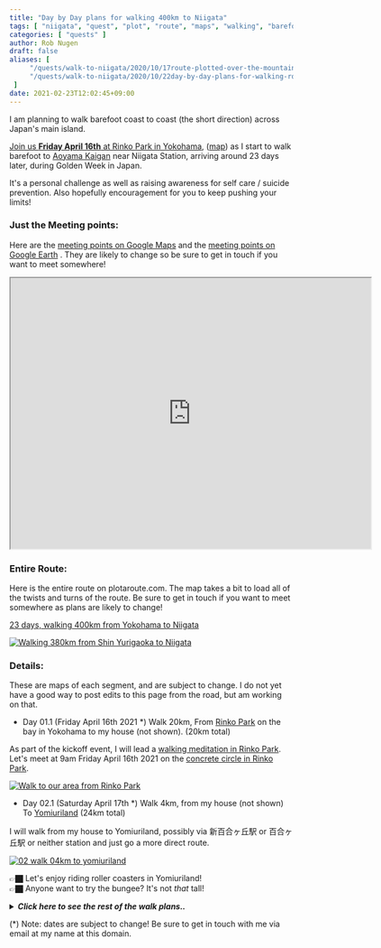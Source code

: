```yaml
---
title: "Day by Day plans for walking 400km to Niigata"
tags: [ "niigata", "quest", "plot", "route", "maps", "walking", "barefoot", "plan" ]
categories: [ "quests" ]
author: Rob Nugen
draft: false
aliases: [
     "/quests/walk-to-niigata/2020/10/17route-plotted-over-the-mountains/",
     "/quests/walk-to-niigata/2020/10/22day-by-day-plans-for-walking-route-330km-to-niigata/"
 ]
date: 2021-02-23T12:02:45+09:00
---
```


I am planning to walk barefoot coast to coast (the short direction) across Japan's main island.

[Join us **Friday April 16th** at
Rinko Park
in Yokohama](/events/2021/04/16coast-to-coast-kickoff-walking-to-niigata/),
([map](https://www.google.com/maps/place/Rinko+Park/@35.4610616,139.6347058,17z/))
as I start to walk barefoot to
[Aoyama Kaigan](https://www.google.com/maps/place/%E9%9D%92%E5%B1%B1%E6%B5%B7%E5%B2%B8%E6%B5%B7%E6%B0%B4%E6%B5%B4%E5%A0%B4/@37.8980842,138.98067,17z/)
near Niigata Station, arriving around 23 days later, during Golden Week in Japan.

It's a personal challenge as well as
raising awareness for self care / suicide prevention.
Also hopefully encouragement for you to keep pushing your limits!

### Just the Meeting points:

Here are the
[meeting points on Google Maps](https://www.google.com/maps/d/u/0/edit?mid=1A1OVQwqxKwVBHxJ4jt_b80Fl6itn9R05&usp=sharing)
and the
[meeting points on Google Earth](https://earth.google.com/earth/rpc/cc/drive?state=%7B%22ids%22%3A%5B%221f50y8Cf2jj5EhT_eb7ZMXv3riVe4UnxL%22%5D%2C%22action%22%3A%22open%22%2C%22userId%22%3A%22108655173565601794930%22%2C%22resourceKeys%22%3A%7B%7D%7D&usp=sharing)
.  They are likely to change so be sure to get in touch if you want to meet somewhere!

<iframe src="https://www.google.com/maps/d/u/0/embed?mid=1A1OVQwqxKwVBHxJ4jt_b80Fl6itn9R05" width="640" height="480"></iframe>

### Entire Route:

Here is the entire route on plotaroute.com.  The map takes a bit to load all of the twists and turns of the route.  Be sure to get in touch if you want to meet somewhere as plans are likely to change!

[23 days, walking 400km from Yokohama to Niigata](https://www.plotaroute.com/route/1189743?units=km)

[![Walking 380km from Shin Yurigaoka to Niigata](//b.robnugen.com/quests/walk-to-niigata/2021/route_plans/thumbs/2021_jan_13_yokohama_to_aoyama_walk_plan.png)](https://www.plotaroute.com/route/1189743?units=km)

### Details:

These are maps of each segment, and are subject to change.  I do not yet have a good way to post edits to this page from the road, but am working on that.

<div class="walk-segment">

* Day <span class="day_source">01</span>.1 (<span class="day_date">Friday April 16th 2021</span> *)
Walk <span class="km_source">20</span>km,
From [Rinko Park](https://www.google.com/maps/place/Rinko+Park/@35.4610616,139.6347058,17z/) on the bay in Yokohama
to my house (not shown).
(<span class="km_total">20</span>km total)

As part of the kickoff event,
I will lead a [walking meditation in Rinko Park](/events/2021/04/16coast-to-coast-kickoff-walking-to-niigata/).
Let's meet at 9am Friday April 16th 2021 on the [concrete circle in Rinko Park](https://goo.gl/maps/WAjBxaoAmmv5yyo18).

[![Walk to our area from Rinko Park](//b.robnugen.com/quests/walk-to-niigata/2021/route_plans/thumbs/2021_mar_07_rinko_park_to_our_area.png)](https://goo.gl/maps/QzxDHh2J1gwe6p1u9)

</div>
<div class="walk-segment">

* Day <span class="day_source">02</span>.1 (<span class="day_date">Saturday  April 17th</span> *)
Walk <span class="km_source">4</span>km,
from my house (not shown)
To [Yomiuriland](https://goo.gl/maps/dJkUNxNEFZjMo723A)
(<span class="km_total">24</span>km total)

I will walk from my house to Yomiuriland, possibly via 新百合ヶ丘駅 or 百合ヶ丘駅 or neither station and just go a more direct route.

[![02 walk 04km to yomiuriland](//b.robnugen.com/quests/walk-to-niigata/2020/route_plans/as-of-oct/thumbs/01_walk_04km_to_yomiuriland.png)](https://www.plotaroute.com/route/1344324?units=km)

👉🏿 Let's enjoy riding roller coasters in Yomiuriland!
<br>👉🏿 Anyone want to try the bungee?  It's not *that* tall!

</div>
<details>
<summary><i><b>Click here to see the rest of the walk plans..</b></i></summary>
<div class="walk-segment">

* Day <span class="day_source">02</span>.2 (<span class="day_date">Saturday  April 17th</span> *)
Walk <span class="km_source">8</span>km,
From [Yomiuriland](https://goo.gl/maps/dJkUNxNEFZjMo723A)
To [Chuokan hotel in Fuchu](https://goo.gl/maps/KqnXrR9J7C6HPKe9A)
(<span class="km_total">32</span>km total)

It will probably be dark by the time we leave Yomiuriland,
so I doubt we will be able to see much near Tama River.  
But we'll cross Tama River and then walk a bit to Chuokan Hotel.

[![03 walk 08km to Chuokan hotel in Fuchu](//b.robnugen.com/quests/walk-to-niigata/2021/route_plans/thumbs/2021_mar_07_yomiuriland_to_chuokan_hotel.png)](https://goo.gl/maps/bWkSxvfpEYupLuzX6)

</div>
<div class="walk-segment">

* Day <span class="day_source">03</span>.1 (<span class="day_date">Sunday    April 18th</span> *)
Walk <span class="km_source">6.5</span>km,
From [Chuokan hotel in Fuchu](https://goo.gl/maps/KqnXrR9J7C6HPKe9A)
To [Pizza-la Hitotsubashi Garden](https://goo.gl/maps/goUrceY4tEMPtin9A)
(<span class="km_total">38</span>km total)

We will pass a couple of parks and walk near Kokubunji Station.

[![04 walk 6.5km Chuokan to Pizza-la via Musashi Kokubunji Park](//b.robnugen.com/quests/walk-to-niigata/2021/route_plans/thumbs/2021_mar_07_chuokan_to_pizza_la.png)](https://goo.gl/maps/jveUwhwnQqKtTSpn9)

</div>
<div class="walk-segment">

* Day <span class="day_source">03</span>.2 (<span class="day_date">Sunday    April 18th</span> *)
Walk <span class="km_source">7.5</span>km
From [Pizza-la Hitotsubashi Garden](https://goo.gl/maps/goUrceY4tEMPtin9A)
To [中国割烹旅館 掬水亭 by Seibuen](https://goo.gl/maps/dwDDuZpZhcBKprux5)
(<span class="km_total">46</span>km total)
**> 10% complete!!**

1. We will pass by the [Sewerage Museum](https://www.city.kodaira.tokyo.jp/kurashi/070/070022.html)
2. We will pass through [東村山中央公園](https://www.google.com/maps/place/Higashimurayama+chuo+Park/@35.7468342,139.458422,17.08z/)

[![05 walk 7.5km to Seibuen amusement park](//b.robnugen.com/quests/walk-to-niigata/2021/route_plans/thumbs/2021_mar_07_pizza_la_to_seibuen.png)](https://goo.gl/maps/1n5ksjRPgm6zoj2B8)

</div>
<div class="walk-segment">

* Day <span class="day_source">04</span>.1 (<span class="day_date">Monday    April 19th</span> *)
Walk <span class="km_source">10</span>km,
from [Seibuen To Fujisawa Central Park](https://www.plotaroute.com/route/1189816?units=km)
(<span class="km_total">56</span>km total)

Possible stops:

1. Sayama indoor skiing (just to see, not to ski)
2. Lily Garden

[![06 walk 10km to Fujisawa central park](//b.robnugen.com/quests/walk-to-niigata/2020/route_plans/as-of-oct/thumbs/05_walk_10km_to_Fujisawa_central_park.png)](https://goo.gl/maps/64zdU2CdrsYFMww4A)

</div>
<div class="walk-segment">

* Day <span class="day_source">04</span>.2 (<span class="day_date">Monday    April 19th</span> *)
Walk <span class="km_source">13</span>km,
From [Fujisawa Park](https://goo.gl/maps/99a3dRfXepv8dBDB6)
To [Hotel Will](https://goo.gl/maps/Sr7WHBbZk8PkUNVF9)
(<span class="km_total">69</span>km total)

We will pass by

1. Iruma River
2. Chikozan Park Children's Zoo
3. Tennen Onsen (public bath)

[![07 walk 13km to Hotel Will](//b.robnugen.com/quests/walk-to-niigata/2021/route_plans/thumbs/2021_mar_07_fujisawa_to_hotel_will.png)](https://goo.gl/maps/miJZ7jbvfyhcjyFo8)

</div>
<div class="walk-segment">

* Day <span class="day_source">05</span>.1 (<span class="day_date">Tuesday   April 20th</span> *)
Walk <span class="km_source">06</span>km,
From [Hotel Will](https://goo.gl/maps/Sr7WHBbZk8PkUNVF9)
To [Strawberry Garden](https://goo.gl/maps/oKCXHZZvZqiwJFi46) https://ichigonosato.net/
(<span class="km_total">79</span>km total)
**= 20% complete!!**

[![08 walk 6km to Strawberry garden](//b.robnugen.com/quests/walk-to-niigata/2021/route_plans/thumbs/2021_mar_07_hotel_will_to_strawberry_garden.png)](https://goo.gl/maps/T1gwAXX2esABLB9F8)

</div>
<div class="walk-segment">

* Day <span class="day_source">05</span>.2 (<span class="day_date">Tuesday   April 20th</span> *)
Walk <span class="km_source">12</span>km,
From [いちご Garden To Ranzan BBQ Tsuki River](https://www.plotaroute.com/route/1191395?units=km)
(<span class="km_total">92</span>km total)

[![09 walk 12km from strawberry to ranzan bbq tsuki river](//b.robnugen.com/quests/walk-to-niigata/2020/route_plans/as-of-oct/thumbs/08_walk_12km_from_strawberry_to_ranzan_bbq_tsuki_river.png)](https://www.plotaroute.com/route/1191395?units=km)

</div>
<div class="walk-segment">

* Day <span class="day_source">06</span>.1 (<span class="day_date">Wednesday April 21st</span> *)
Walk <span class="km_source">15</span>km,
From Ranzan Vally BBQ Camp
<!--
To Musashi Memorial Park
(<span class="km_total">96</span>km total)

[![10 walk 04km to musashi memorial park](//b.robnugen.com/quests/walk-to-niigata/2020/route_plans/as-of-oct/thumbs/09_walk_04km_to_musashi_memorial_park.png)](https://www.plotaroute.com/route/1314495?units=km)

</div>
<div class="walk-segment">

* Day <span class="day_source">06</span>.2 (<span class="day_date">Wednesday April 21st</span> *)
Walk <span class="km_source">7</span>km,
[Musashi Park To Italian Restaurant](https://www.plotaroute.com/route/1191457?units=km)
(<span class="km_total">103</span>km total)
**> 25% complete!!**

[![11 walk 07km to Italian restaurant](//b.robnugen.com/quests/walk-to-niigata/2020/route_plans/as-of-oct/thumbs/10_walk_07km_to_Italian_restaurant.png)](https://www.plotaroute.com/route/1191457?units=km)

</div>
<div class="walk-segment">

* Day <span class="day_source">06</span>.3 (<span class="day_date">Wednesday April 21st</span> *)
Walk <span class="km_source">2</span>km,
From [Italian Restaurant]()
-->
To [Hotel Spa Mu](https://spamu.jp/index.html)
(<span class="km_total">106</span>km total)

Along the way:

1. [Musashi Memorial Park](http://www.musashi-mp.com/)
2. [のこのこ Italian restaurant](https://goo.gl/maps/CyPZ6je6E1MuKinb8)
3. [Dai Sushi](https://goo.gl/maps/cfFVgS1Kxc6Zhyjo6)

[![12 walk 15km
From Italian restaurant
to Spamu
](//b.robnugen.com/quests/walk-to-niigata/2021/route_plans/thumbs/2021_mar_07_Ranzan_valley_bbq_to_spamu.png
)](https://goo.gl/maps/ftfhUqyQGRSDKQTg8)

</div>
<div class="walk-segment">

* Day <span class="day_source">07</span>.1 (<span class="day_date">Thursday  April 22nd</span> *)
Walk <span class="km_source">10</span>km,
From [Hotel Spa Mu](https://spamu.jp/index.html)
To [Cafe Tsumugi For Lunch](https://www.plotaroute.com/route/1192659?units=km)
(<span class="km_total">116</span>km total)

[![13 walk 10km to cafe tsumugi at matsuhisa station](//b.robnugen.com/quests/walk-to-niigata/2020/route_plans/as-of-oct/thumbs/12_walk_10km_to_cafe_tsumugi_at_matsuhisa_station.png)](https://www.plotaroute.com/route/1192659?units=km)

</div>
<div class="walk-segment">

* Day <span class="day_source">07</span>.2 (<span class="day_date">Thursday  April 22nd</span> *)
Walk <span class="km_source">8</span>km,
[Matsuhisa Station Cafe To hotel in Honjo](https://goo.gl/maps/ehNYaKW6tSpMjPGt5)
(<span class="km_total">124</span>km total)

[![14 walk 08km to hotel in Honjo](//b.robnugen.com/quests/walk-to-niigata/2021/route_plans/thumbs/2021_feb_24_matsuhisa_to_honjo_hotel.png)](https://goo.gl/maps/ehNYaKW6tSpMjPGt5)

</div>
<div class="walk-segment">

* Day <span class="day_source">08</span>.1 (<span class="day_date">Friday    April 23rd</span> *)
Walk <span class="km_source">7</span>km,
From [hotel in Honjo To Isesaki Shiminnomori Park](https://goo.gl/maps/gPxY72rz64UXVgVu9)
(new stop!)
(<span class="km_total">131</span>km total)

[![15 walk 12km from hotel in Honjo to Isesaki Shiminnomori Park](//b.robnugen.com/quests/walk-to-niigata/2021/route_plans/thumbs/2021_feb_24_honjo_hotel_to_isesaki_shiminnomori_park.png)](https://goo.gl/maps/gPxY72rz64UXVgVu9)

</div>
<div class="walk-segment">

* Day <span class="day_source">08</span>.2 (<span class="day_date">Friday    April 23rd</span> *)
Walk <span class="km_source">5</span>km,
From Isesaki Shiminnomori Park
To [Kezoji Park](https://goo.gl/maps/oqAQaVT2siyDHUuC7)
(<span class="km_total">136</span>km total)

[![15 walk 12km from Isesaki Shiminnomori Park to Kezoji Park](//b.robnugen.com/quests/walk-to-niigata/2021/route_plans/thumbs/2021_feb_24_isesaki_shiminnomori_park_to_kezoji_park.png)](https://goo.gl/maps/nwdgKvAYi1ftkXN79)

</div>
<div class="walk-segment">

* Day <span class="day_source">08</span>.3 (<span class="day_date">Friday    April 23rd</span> *)
Walk <span class="km_source">6</span>km,
From [Kezoji Park](https://goo.gl/maps/oqAQaVT2siyDHUuC7)
To [Hotel Ruruka](https://g.page/hotel_luka?share)
(<span class="km_total">142</span>km total)

[![16 walk 11km
from kezoji park
to Hotel Ruruka
](//b.robnugen.com/quests/walk-to-niigata/2021/route_plans/thumbs/2021_mar_07_kezoji_to_ruruka_hotel.png)](https://goo.gl/maps/D35jfG6je8apeBi78)

</div>
<div class="walk-segment">

* Day <span class="day_source">09</span>.1 (<span class="day_date">Saturday  April 24th</span> *)
Walk <span class="km_source">8</span>km,
From [Momonoki River To Tone River (again)](https://www.plotaroute.com/route/1193413?units=km)
(<span class="km_total">150</span>km total)

[![17 walk 08km from momonoki river to tone river (again)](//b.robnugen.com/quests/walk-to-niigata/2020/route_plans/as-of-oct/thumbs/16_walk_08km_from_momonoki_river_to_tone_river.png)](https://www.plotaroute.com/route/1193413?units=km)

</div>
<div class="walk-segment">

* Day <span class="day_source">09</span>.2 (<span class="day_date">Saturday  April 24th</span> *)
Walk <span class="km_source">3</span>km,
From Tone River
To [前橋ホテルルカ]()
(<span class="km_total">153</span>km total)

[![18 walk 03km to luna park](//b.robnugen.com/quests/walk-to-niigata/2020/route_plans/as-of-oct/thumbs/17_walk_03km_to_luna_park.png)](https://www.plotaroute.com/route/1193414?units=km)

</div>
<div class="walk-segment">

* Day <span class="day_source">10</span>.1 (<span class="day_date">Sunday    April 25th</span> *)
Walk <span class="km_source">11</span>km,
From [Luna Park To Kaminodafureai Park](https://www.plotaroute.com/route/1313484?units=km)
(<span class="km_total">164</span>km total)

[![19 walk 11km from luna park to kaminodafureai park](//b.robnugen.com/quests/walk-to-niigata/2020/route_plans/as-of-oct/thumbs/18_walk_11km_from_luna_park_to_kaminodafureai_park.png)](https://www.plotaroute.com/route/1313484?units=km)

</div>
<div class="walk-segment">

* Day <span class="day_source">10</span>.2 (<span class="day_date">Sunday    April 25th</span> *)
Walk <span class="km_source">7</span>km,
[Kaminodafureai To Shibukawa Skyland Park](https://www.plotaroute.com/route/1313485?units=km)
(<span class="km_total">171</span>km total)

[![20 walk 07km to shibukawa skyland park](//b.robnugen.com/quests/walk-to-niigata/2020/route_plans/as-of-oct/thumbs/19_walk_07km_to_shibukawa_skyland_park.png)](https://www.plotaroute.com/route/1313485?units=km)

</div>
<div class="walk-segment">

* Day <span class="day_source">11</span>.1 (<span class="day_date">Monday    April 26th</span> *)
Walk <span class="km_source">5</span>km,
From [Shibusawa Sky Park To Kane島 Onsen](https://www.plotaroute.com/route/1313652?units=km)
(<span class="km_total">176</span>km total)

[![21 walk 05km to kaneshima onsen](//b.robnugen.com/quests/walk-to-niigata/2020/route_plans/as-of-oct/thumbs/20_walk_05km_to_kaneshima_onsen.png)](https://www.plotaroute.com/route/1313652?units=km)

</div>
<div class="walk-segment">

* Day <span class="day_source">11</span>.2 (<span class="day_date">Monday    April 26th</span> *)
Walk <span class="km_source">10</span>km,
From [Kaneshima Onsen To Planet Restaurant](https://www.plotaroute.com/route/1313653?units=km)
(<span class="km_total">186</span>km total)

[![22 walk 10km to planet restaurant](//b.robnugen.com/quests/walk-to-niigata/2020/route_plans/as-of-oct/thumbs/21_walk_10km_to_planet_restroom.png)](https://www.plotaroute.com/route/1313653?units=km)

</div>
<div class="walk-segment">

* Day <span class="day_source">11</span>.3 (<span class="day_date">Monday    April 26th</span> *)
Walk <span class="km_source">3</span>km,
From [Planet Restaurant To Three Parks](https://www.plotaroute.com/route/1313654?units=km)
(<span class="km_total">189</span>km total)

[![23 walk 03km to three parks](//b.robnugen.com/quests/walk-to-niigata/2020/route_plans/as-of-oct/thumbs/22_walk_03km_to_three_parks.png)](https://www.plotaroute.com/route/1313654?units=km)

</div>
<div class="walk-segment">

* Day <span class="day_source">12</span>.1 (<span class="day_date">Tuesday   April 27th</span> *)
Walk <span class="km_source">10</span>km,
From [Three Parks To ラーメンショップ月夜野店](https://www.plotaroute.com/route/1313795?units=km)
(<span class="km_total">199</span>km total)

[![24 walk 10km from three parks to ramen shop](//b.robnugen.com/quests/walk-to-niigata/2020/route_plans/as-of-oct/thumbs/23_walk_10km_from_three_parks_to_ramen_shop.png)](https://www.plotaroute.com/route/1313795?units=km)

</div>
<div class="walk-segment">

* Day <span class="day_source">12</span>.2 (<span class="day_date">Tuesday   April 27th</span> *)
Walk <span class="km_source">3</span>km,
From [Ramen To Jomokogen 駅 New Days](https://www.plotaroute.com/route/1313796?units=km)
(<span class="km_total">202</span>km total)
**> 50% complete!!**

[![25 walk 03km to jomokogen station conveni](//b.robnugen.com/quests/walk-to-niigata/2020/route_plans/as-of-oct/thumbs/24_walk_03km_to_jomokogen_station_conveni.png)](https://www.plotaroute.com/route/1313796?units=km)

</div>
<div class="walk-segment">

* Day <span class="day_source">12</span>.3 (<span class="day_date">Tuesday   April 27th</span> *)
Walk <span class="km_source">4</span>km,
From [New Days To Granpy Sports Complex](https://www.plotaroute.com/route/1313797?units=km)
(<span class="km_total">206</span>km total)

[![26 walk 04km from jomokogen to granpy sports](//b.robnugen.com/quests/walk-to-niigata/2020/route_plans/as-of-oct/thumbs/25_walk_04km_from_jomokogen_to_granpy_sports.png)](https://www.plotaroute.com/route/1313797?units=km)

</div>
<div class="walk-segment">

* Day <span class="day_source">12</span>.4 (<span class="day_date">Tuesday   April 27th</span> *)
Walk <span class="km_source">3</span>km,
From [Granpy sports complex To Bike Course](https://www.plotaroute.com/route/1313798?units=km)
(<span class="km_total">209</span>km total)

[![27 walk 03km to bike course](//b.robnugen.com/quests/walk-to-niigata/2020/route_plans/as-of-oct/thumbs/26_walk_03km_to_bike_course.png)](https://www.plotaroute.com/route/1313798?units=km)

</div>
<div class="walk-segment">

* Day <span class="day_source">13</span>.1 (<span class="day_date">Wednesday April 28th</span> *)
Walk <span class="km_source">8</span>km,
[Bike Place To Bungee Jump](https://www.plotaroute.com/route/1314317?units=km)
(<span class="km_total">217</span>km total)

[![28 walk 08km to bungee jump](//b.robnugen.com/quests/walk-to-niigata/2020/route_plans/as-of-oct/thumbs/27_walk_08km_to_bungee_jump.png)](https://www.plotaroute.com/route/1314317?units=km)

</div>
<div class="walk-segment">

* Day <span class="day_source">13</span>.2 (<span class="day_date">Wednesday April 28th</span> *)
Walk <span class="km_source">6</span>km,
[Bungee To Koshii And Izumiya Hotels](https://www.plotaroute.com/route/1314318?units=km)
(<span class="km_total">223</span>km total)

[![29 walk 06km from bungee jump to Koshii and Izumiya hotels](//b.robnugen.com/quests/walk-to-niigata/2020/route_plans/as-of-oct/thumbs/28_walk_06km_from_bungee_jump_to_Koshii_and_Izumiya_hotels.png)](https://www.plotaroute.com/route/1314318?units=km)

</div>
<div class="walk-segment">

* Day <span class="day_source">14</span>.1 (<span class="day_date">Thursday  April 29th</span> *)
Walk <span class="km_source">11</span>km,
[Hotels To Naeba](https://www.plotaroute.com/route/1314633?units=km)
(<span class="km_total">234</span>km total)

[![30 walk 11km from hotels to naeba](//b.robnugen.com/quests/walk-to-niigata/2020/route_plans/as-of-oct/thumbs/29_walk_11km_from_hotels_to_naeba.png)](https://www.plotaroute.com/route/1314633?units=km)

</div>
<div class="walk-segment">

* Day <span class="day_source">14</span>.2 (<span class="day_date">Thursday  April 29th</span> *)
Walk <span class="km_source">2</span>km,
[Naeba To Dragondola](https://www.plotaroute.com/route/1314628?units=km)
(<span class="km_total">236</span>km total)

[![31 walk 02km to dragondola](//b.robnugen.com/quests/walk-to-niigata/2020/route_plans/as-of-oct/thumbs/30_walk_02km_to_dragondola.png)](https://www.plotaroute.com/route/1314628?units=km)

</div>
<div class="walk-segment">

* Day <span class="day_source">14</span>.3 (<span class="day_date">Thursday  April 29th</span> *)
Walk <span class="km_source">7</span>km,
From [Dragondola To Shukuba Hot Spring](https://www.plotaroute.com/route/1314829?units=km)
(<span class="km_total">243</span>km total)

[![32 walk 07km from dragondola to shukuba onsen](//b.robnugen.com/quests/walk-to-niigata/2020/route_plans/as-of-oct/thumbs/31_walk_07km_from_dragondola_to_shukuba_onsen.png)](https://www.plotaroute.com/route/1314829?units=km)

</div>
<div class="walk-segment">

* Day <span class="day_source">15</span>.1 (<span class="day_date">Friday    April 30th</span> *)
Walk <span class="km_source">7</span>km,
From [Shukuba Hot Spring To Jackys Cafe](https://www.plotaroute.com/route/1314834?units=km)
(<span class="km_total">250</span>km total)

[![33 walk 07km from shukuba onsen to jackys cafe](//b.robnugen.com/quests/walk-to-niigata/2020/route_plans/as-of-oct/thumbs/32_walk_07km_from_shukuba_onsen_to_jackys_cafe.png)](https://www.plotaroute.com/route/1314834?units=km)

</div>
<div class="walk-segment">

* Day <span class="day_source">15</span>.2 (<span class="day_date">Friday    April 30th</span> *)
Walk <span class="km_source">9</span>km,
From [Jackys Cafe To Echigo Yuzawa Station](https://www.plotaroute.com/route/1314928?units=km)
(<span class="km_total">259</span>km total)

[![34 walk 09km from jackys cafe to echigo yuzawa station](//b.robnugen.com/quests/walk-to-niigata/2020/route_plans/as-of-oct/thumbs/33_walk_09km_from_jackys_cafe_to_echigo_yuzawa_station.png)](https://www.plotaroute.com/route/1314928?units=km)

</div>
<div class="walk-segment">

* Day <span class="day_source">15</span>.3 (<span class="day_date">Friday    April 30th</span> *)
Walk <span class="km_source">7</span>km,
From [Echigo Yuzawa Station To Ogumaya Inn](https://www.plotaroute.com/route/1314934?units=km)
(<span class="km_total">266</span>km total)

[![35 walk 07km from echigo yuzawa to Ogumaya Inn](//b.robnugen.com/quests/walk-to-niigata/2020/route_plans/as-of-oct/thumbs/34_walk_07km_from_echigo_yuzawa_to_Ogumaya_Inn.png)](https://www.plotaroute.com/route/1314934?units=km)

</div>
<div class="walk-segment">

* Day <span class="day_source">16</span>.1 (<span class="day_date">Saturday  May 1st</span> *)
Walk <span class="km_source">6</span>km,
From [Ogumaya Inn To Lunch, Hopefully](https://www.plotaroute.com/route/1314938?units=km)
(<span class="km_total">272</span>km total)

[![36 walk 06km from Ogumaya to yukokuso](//b.robnugen.com/quests/walk-to-niigata/2020/route_plans/as-of-oct/thumbs/35_walk_06km_from_Ogumaya_to_yukokuso.png)](https://www.plotaroute.com/route/1314938?units=km)

</div>
<div class="walk-segment">

* Day <span class="day_source">16</span>.2 (<span class="day_date">Saturday  May 1st</span> *)
Walk <span class="km_source">7</span>km,
to [Restaurants Near Ryokan](https://www.plotaroute.com/route/1315530?units=km)
(<span class="km_total">279</span>km total)

[![37 walk 07km to restaurants near ryokan](//b.robnugen.com/quests/walk-to-niigata/2020/route_plans/as-of-oct/thumbs/36_walk_07km_to_restaurants_near_ryokan.png)](https://www.plotaroute.com/route/1315530?units=km)

</div>
<div class="walk-segment">

* Day <span class="day_source">16</span>.3 (<span class="day_date">Saturday  May 1st</span> *)
Walk <span class="km_source">4</span>km,
to [Yasuragi Yado](https://www.plotaroute.com/route/1315535?units=km)
(<span class="km_total">283</span>km total)

[![38 walk 04km from ryokan to yasuragi yado](//b.robnugen.com/quests/walk-to-niigata/2020/route_plans/as-of-oct/thumbs/37_walk_04km_from_ryokan_to_yasuragi_yado.png)](https://www.plotaroute.com/route/1315535?units=km)

</div>
<div class="walk-segment">

* Day <span class="day_source">16</span>.4 (<span class="day_date">Saturday  May 1st</span> *)
Walk <span class="km_source">6</span>km,
to [百年 Inn](https://www.plotaroute.com/route/1315539?units=km)
(<span class="km_total">289</span>km total)

[![39 walk 06km to 100 year inn](//b.robnugen.com/quests/walk-to-niigata/2020/route_plans/as-of-oct/thumbs/38_walk_06km_to_100_year_inn.png)](https://www.plotaroute.com/route/1315539?units=km)

</div>
<div class="walk-segment">

* Day <span class="day_source">17</span>.1 (<span class="day_date">Sunday    May 2nd</span> *)
Walk <span class="km_source">5</span>km,
to [French Restaurant In Tokamachi](https://www.plotaroute.com/route/1315586?units=km)
(<span class="km_total">294</span>km total)

[![40 walk 05km to French restaurant in Tokamachi](//b.robnugen.com/quests/walk-to-niigata/2020/route_plans/as-of-oct/thumbs/39_walk_05km_to_French_restaurant_in_Tokamachi.png)](https://www.plotaroute.com/route/1315586?units=km)

</div>
<div class="walk-segment">

* Day <span class="day_source">17</span>.2 (<span class="day_date">Sunday    May 2nd</span> *)
Walk <span class="km_source">11</span>km,
From [French Restaurant To Farm Hendon](https://www.plotaroute.com/route/1315774?units=km)
(<span class="km_total">305</span>km total)
**> 75% complete!!**

[![41 walk 11km to farm hendon](//b.robnugen.com/quests/walk-to-niigata/2020/route_plans/as-of-oct/thumbs/40_walk_11km_to_farm_hendon.png)](https://www.plotaroute.com/route/1315774?units=km)

</div>
<div class="walk-segment">

* Day <span class="day_source">18</span>.1 (<span class="day_date">Monday    May 3rd</span> *)
Walk <span class="km_source">3</span>km,
From [Farm Hendon To Restaurant](https://www.plotaroute.com/route/1315803?units=km)
(<span class="km_total">308</span>km total)

[![42 walk 03km from farm to restaurant](//b.robnugen.com/quests/walk-to-niigata/2020/route_plans/as-of-oct/thumbs/41_walk_03km_from_farm_to_restaurant.png)](https://www.plotaroute.com/route/1315803?units=km)

</div>
<div class="walk-segment">

* Day <span class="day_source">18</span>.2 (<span class="day_date">Monday    May 3rd</span> *)
Walk <span class="km_source">8</span>km,
From [Restaurant Along Shinano River](https://www.plotaroute.com/route/1315805?units=km)
(<span class="km_total">316</span>km total)

[![43 walk 08km kinda along Shinano river](//b.robnugen.com/quests/walk-to-niigata/2020/route_plans/as-of-oct/thumbs/42_walk_08km_kinda_along_Shinano_river.png)](https://www.plotaroute.com/route/1315805?units=km)

</div>
<div class="walk-segment">

* Day <span class="day_source">18</span>.3 (<span class="day_date">Monday    May 3rd</span> *)
Walk <span class="km_source">11</span>km,
 [Pizza Restaurant](https://www.plotaroute.com/route/1315809?units=km)
 (<span class="km_total">327</span>km total)

[![44 walk 11km to pizza restaurant](//b.robnugen.com/quests/walk-to-niigata/2020/route_plans/as-of-oct/thumbs/43_walk_11km_to_pizza_restaurant.png)](https://www.plotaroute.com/route/1315809?units=km)

</div>
<div class="walk-segment">

* Day <span class="day_source">18</span>.4 (<span class="day_date">Monday    May 3rd</span> *)
Walk <span class="km_source">5</span>km,
from [pizza place to sleepy by Ota River](https://www.plotaroute.com/route/1319435?units=km)
(<span class="km_total">332</span>km total)

[![45 walk 05 km from pizza place to sleep by ota gawa](//b.robnugen.com/quests/walk-to-niigata/2020/route_plans/as-of-oct/thumbs/44_walk_05_km_from_pizza_place_to_sleep_by_ota_gawa.png)](https://www.plotaroute.com/route/1319435?units=km)

</div>
<div class="walk-segment">

* Day <span class="day_source">19</span>.1 (<span class="day_date">Tuesday   May 4th</span> *)
Walk <span class="km_source">5</span>km,
from [Ota River to lunch by Nyozezo Museum](https://www.plotaroute.com/route/1320373?units=km)
(<span class="km_total">337</span>km total)

[![46 walk 05 km from ota river to nyozeza museum](//b.robnugen.com/quests/walk-to-niigata/2020/route_plans/as-of-oct/thumbs/45_walk_05_km_from_ota_river_to_nyozeza_museum.png)](https://www.plotaroute.com/route/1320373?units=km)

</div>
<div class="walk-segment">

* Day <span class="day_source">19</span>.2 (<span class="day_date">Tuesday   May 4th</span> *)
Walk <span class="km_source">10</span>km,
from [Nyozezo Museum to Kariyatagawa](https://www.plotaroute.com/route/1320375?units=km)
(<span class="km_total">347</span>km total)

[![47 walk 10 km from museum to kariyatagawa](//b.robnugen.com/quests/walk-to-niigata/2020/route_plans/as-of-oct/thumbs/46_walk_10_km_from_museum_to_kariyatagawa.png)](https://www.plotaroute.com/route/1320375?units=km)

</div>
<div class="walk-segment">

* Day <span class="day_source">20</span>.1 (<span class="day_date">Wednesday May 5th</span> *)
Walk <span class="km_source">4</span>km,
from [Kariyatagawa to Matthew's Bistro](https://www.plotaroute.com/route/1320377?units=km)
(<span class="km_total">351</span>km total)

[![48 walk 04 km from kariyatagawa to matthews bistro](//b.robnugen.com/quests/walk-to-niigata/2020/route_plans/as-of-oct/thumbs/47_walk_04_km_from_kariyatagawa_to_matthews_bistro.png)](https://www.plotaroute.com/route/1320377?units=km)

</div>
<div class="walk-segment">

* Day <span class="day_source">20</span>.2 (<span class="day_date">Wednesday May 5th</span> *)
Walk <span class="km_source">14</span>km,
along [Joetsu line to Tsubamesanjo hotel](https://www.plotaroute.com/route/1320378?units=km)
(<span class="km_total">365</span>km total)

[![49 walk 14 km along joetsu to tsubamesanjo hotel](//b.robnugen.com/quests/walk-to-niigata/2020/route_plans/as-of-oct/thumbs/48_walk_14_km_along_joetsu_to_tsubamesanjo_hotel.png)](https://www.plotaroute.com/route/1320378?units=km)

</div>
<div class="walk-segment">

* Day <span class="day_source">21</span>.1 (<span class="day_date">Thursday  May 6th</span> *)
Walk <span class="km_source">10</span>km,
from [Tsubamesanjo to grocery store](https://www.plotaroute.com/route/1320388?units=km)
(<span class="km_total">375</span>km total)

[![50 walk 10 km from tsubamesanjo to groceries](//b.robnugen.com/quests/walk-to-niigata/2020/route_plans/as-of-oct/thumbs/49_walk_10_km_from_tsubamesanjo_to_groceries.png)](https://www.plotaroute.com/route/1320388?units=km)

</div>
<div class="walk-segment">

* Day <span class="day_source">21</span>.2 (<span class="day_date">Thursday  May 6th</span> *)
Walk <span class="km_source">5</span>km,
[along, then sleep by Nakanokuchi River](https://www.plotaroute.com/route/1320390?units=km)
(<span class="km_total">380</span>km total)

[![51 walk 05 km along nakanokuchi river](//b.robnugen.com/quests/walk-to-niigata/2020/route_plans/as-of-oct/thumbs/50_walk_05_km_along_nakanokuchi_river.png)](https://www.plotaroute.com/route/1320390?units=km)

</div>
<div class="walk-segment">

* Day <span class="day_source">22</span>.1 (<span class="day_date">Friday    May 7th</span> *)
Walk <span class="km_source">8</span>km,
[along Nakanokuchi river to cafe](https://www.plotaroute.com/route/1320688?units=km)
(<span class="km_total">388</span>km total)

[![52 walk 08 km along nakanokuchi river to cafe](//b.robnugen.com/quests/walk-to-niigata/2020/route_plans/as-of-oct/thumbs/51_walk_08_km_along_nakanokuchi_river_to_cafe.png)](https://www.plotaroute.com/route/1320688?units=km)

</div>
<div class="walk-segment">

* Day <span class="day_source">22</span>.2 (<span class="day_date">Friday    May 7th</span> *)
Walk <span class="km_source">6</span>km,
[between rice fields then sleep between rivers](https://www.plotaroute.com/route/1320692?units=km)
(<span class="km_total">394</span>km total)

[![53 walk 06 km between rice fields to sleep between rivers](//b.robnugen.com/quests/walk-to-niigata/2020/route_plans/as-of-oct/thumbs/52_walk_06_km_between_rice_fields_to_sleep_between_rivers.png)](https://www.plotaroute.com/route/1320692?units=km)

</div>
<div class="walk-segment">

* Day <span class="day_source">23</span>.1 (<span class="day_date">Saturday  May 8th</span> *)
Walk <span class="km_source">9</span>km,
[up spiral steps then to Aoyama Seaside Park](https://goo.gl/maps/ESta1vrXJ64PwboTA)
(<span class="km_total">403</span>km total)

![54 walk 09 km from staircase to Aoyama Seaside Park](https://b.robnugen.com/quests/walk-to-niigata/2021/route_plans/2021_jan_18_finishing_leg_of_walk.png)

</div>

</details>

(*) Note: dates are subject to change!  Be sure to get in touch with me via email at my name at this domain.

